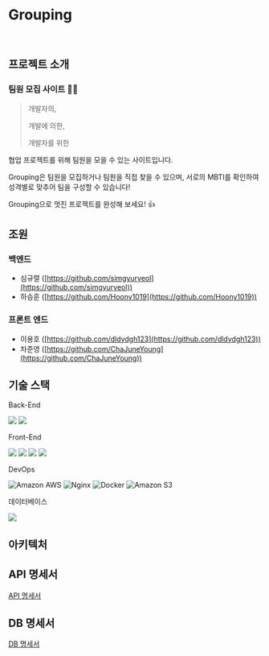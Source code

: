 # Grouping
<br/>

## 프로젝트 소개
### 팀원 모집 사이트 :ok_woman:
> 개발자의,
>
> 개발에 의한,
>
> 개발자를 위한

협업 프로젝트를 위해 팀원을 모을 수 있는 사이트입니다.

Grouping은 팀원을 모집하거나 팀원을 직접 찾을 수 있으며, 서로의 MBTI를 확인하여 성격별로 맞추어 팀을 구성할 수 있습니다!

Grouping으로 멋진 프로젝트를 완성해 보세요! :thumbsup:


## 조원
### 백엔드
- 심규렬 ([https://github.com/simgyuryeol](https://github.com/simgyuryeol))
- 하승훈 ([https://github.com/Hoony1019](https://github.com/Hoony1019))

### 프론트 엔드
- 이용호 ([https://github.com/dldydgh123](https://github.com/dldydgh123))
- 차준영 ([https://github.com/ChaJuneYoung](https://github.com/ChaJuneYoung))

## 기술 스택

Back-End

<img src="https://img.shields.io/badge/spring-6DB33F?style=flat-square&logo=spring&logoColor=white"> <img src="https://img.shields.io/badge/java-007396?style=flat-square&logo=java&logoColor=white">

Front-End

<img src="https://img.shields.io/badge/react-61DAFB?style=flat-square&logo=react&logoColor=black">  <img src="https://img.shields.io/badge/javascript-F7DF1E?style=flat-square&logo=javascript&logoColor=black"> <img src="https://img.shields.io/badge/html5-E34F26?style=flat-square&logo=html5&logoColor=white"> <img src="https://img.shields.io/badge/css-1572B6?style=flat-square&logo=css3&logoColor=white">


DevOps


<img alt="Amazon AWS" src="https://img.shields.io/badge/Amazon AWS-232F3E?style=flat-square&logo=Amazon AWS&logoColor=white"/> <img alt="Nginx" src="https://img.shields.io/badge/Nginx-009639?style=flat-square&logo=Nginx&logoColor=white"/> <img alt="Docker" src="https://img.shields.io/badge/Docker-2496ED?style=flat-square&logo=Docker&logoColor=white"/> <img alt="Amazon S3" src="https://img.shields.io/badge/Amazon S3-CB333B?style=flat-square&logo=Amazon S3&logoColor=white"/>

데이터베이스

<img src="https://img.shields.io/badge/oracle-F80000?style=flat-square&logo=oracle&logoColor=white">


## 아키텍처

## API 명세서
[API 명세서](https://potent-stop-a1b.notion.site/API-3d33cd69a6584bb08993e7a7b5ff5308)
## DB 명세서
[DB 명세서](https://potent-stop-a1b.notion.site/DB-30b7ad1112834aa59abbed990e8953a4)

